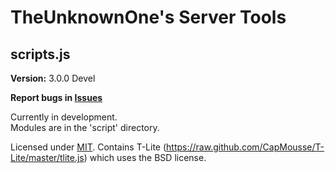 # TheUnknownOne's Server Tools

## scripts.js
<b>Version:</b> 3.0.0 Devel

**Report bugs in [Issues](issues)**

Currently in development.  
Modules are in the 'script' directory.

Licensed under [MIT](LICENSE.txt). Contains T-Lite (https://raw.github.com/CapMousse/T-Lite/master/tlite.js) which uses the BSD license.
